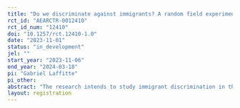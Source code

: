 ```yaml
---
title: "Do we discriminate against immigrants? A random field experiment in the Argentine labor market"
rct_id: "AEARCTR-0012410"
rct_id_num: "12410"
doi: "10.1257/rct.12410-1.0"
date: "2023-11-01"
status: "in_development"
jel: ""
start_year: "2023-11-06"
end_year: "2024-03-18"
pi: "Gabriel Laffitte"
pi_other:
abstract: "The research intends to study immigrant discrimination in the Argentinian labor market, using a Randomized Control Trial (RCT). Based on the seminal paper of Bertrand and Mullainathan (2004), fictitious but plausible resumes will be sent to active job vacancies published on a digital platform. The treatment is being from a non-Argentine nationality. I am sending resumes to four different kinds of work and different industries. Due to the origin from the immigrants in Argentina, the treatment will be the nationality from neighboring countries (Paraguay, Bolivia, Chile and Uruguay). I distinguish two different treatments, considering the various cultural similarities between those countries and the Metropolitan Area of Buenos Aires (AMBA). Particularly there will be two treatments: being from Paraguay or Bolivia, and being from Chile or Uruguay. The control group will be the resumes with argentinian nationality."
layout: registration
---
```


